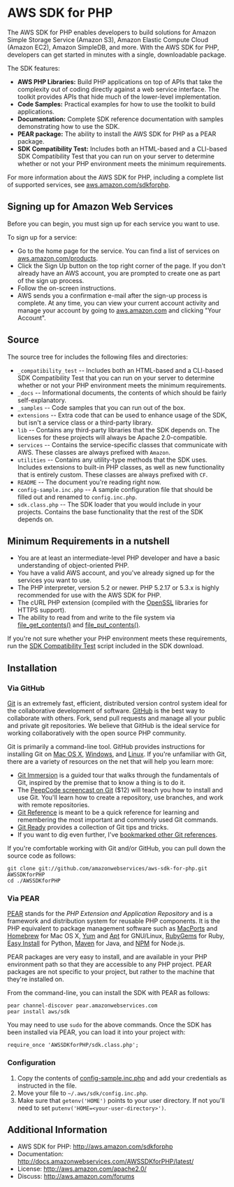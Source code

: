 # AWS SDK for PHP

The AWS SDK for PHP enables developers to build solutions for Amazon Simple Storage Service (Amazon S3),
Amazon Elastic Compute Cloud (Amazon EC2), Amazon SimpleDB, and more. With the AWS SDK for PHP, developers
can get started in minutes with a single, downloadable package.

The SDK features:

* **AWS PHP Libraries:** Build PHP applications on top of APIs that take the complexity out of coding directly
  against a web service interface. The toolkit provides APIs that hide much of the lower-level implementation.
* **Code Samples:** Practical examples for how to use the toolkit to build applications.
* **Documentation:** Complete SDK reference documentation with samples demonstrating how to use the SDK.
* **PEAR package:** The ability to install the AWS SDK for PHP as a PEAR package.
* **SDK Compatibility Test:** Includes both an HTML-based and a CLI-based SDK Compatibility Test that you can
  run on your server to determine whether or not your PHP environment meets the minimum requirements.

For more information about the AWS SDK for PHP, including a complete list of supported services, see
[aws.amazon.com/sdkforphp](http://aws.amazon.com/sdkforphp).


## Signing up for Amazon Web Services

Before you can begin, you must sign up for each service you want to use.

To sign up for a service:

* Go to the home page for the service. You can find a list of services on
  [aws.amazon.com/products](http://aws.amazon.com/products).
* Click the Sign Up button on the top right corner of the page. If you don't already have an AWS account, you
  are prompted to create one as part of the sign up process.
* Follow the on-screen instructions.
* AWS sends you a confirmation e-mail after the sign-up process is complete. At any time, you can view your
  current account activity and manage your account by going to [aws.amazon.com](http://aws.amazon.com) and
  clicking "Your Account".


## Source
The source tree for includes the following files and directories:

* `_compatibility_test` -- Includes both an HTML-based and a CLI-based SDK Compatibility Test that you can
  run on your server to determine whether or not your PHP environment meets the minimum requirements.
* `_docs` -- Informational documents, the contents of which should be fairly self-explanatory.
* `_samples` -- Code samples that you can run out of the box.
* `extensions` -- Extra code that can be used to enhance usage of the SDK, but isn't a service class or a
  third-party library.
* `lib` -- Contains any third-party libraries that the SDK depends on. The licenses for these projects will
  always be Apache 2.0-compatible.
* `services` -- Contains the service-specific classes that communicate with AWS. These classes are always
  prefixed with `Amazon`.
* `utilities` -- Contains any utility-type methods that the SDK uses. Includes extensions to built-in PHP
  classes, as well as new functionality that is entirely custom. These classes are always prefixed with `CF`.
* `README` -- The document you're reading right now.
* `config-sample.inc.php` -- A sample configuration file that should be filled out and renamed to `config.inc.php`.
* `sdk.class.php` -- The SDK loader that you would include in your projects. Contains the base functionality
  that the rest of the SDK depends on.


## Minimum Requirements in a nutshell

* You are at least an intermediate-level PHP developer and have a basic understanding of object-oriented PHP.
* You have a valid AWS account, and you've already signed up for the services you want to use.
* The PHP interpreter, version 5.2 or newer. PHP 5.2.17 or 5.3.x is highly recommended for use with the AWS SDK for PHP.
* The cURL PHP extension (compiled with the [OpenSSL](http://openssl.org) libraries for HTTPS support).
* The ability to read from and write to the file system via [file_get_contents()](http://php.net/file_get_contents) and [file_put_contents()](http://php.net/file_put_contents).

If you're not sure whether your PHP environment meets these requirements, run the
[SDK Compatibility Test](http://github.com/amazonwebservices/aws-sdk-for-php/tree/master/_compatibility_test/) script
included in the SDK download.


## Installation

### Via GitHub

[Git](http://git-scm.com) is an extremely fast, efficient, distributed version control system ideal for the
collaborative development of software. [GitHub](http://github.com/amazonwebservices) is the best way to
collaborate with others. Fork, send pull requests and manage all your public and private git repositories.
We believe that GitHub is the ideal service for working collaboratively with the open source PHP community.

Git is primarily a command-line tool. GitHub provides instructions for installing Git on
[Mac OS X](http://help.github.com/mac-git-installation/), [Windows](http://help.github.com/win-git-installation/),
and [Linux](http://help.github.com/linux-git-installation/). If you're unfamiliar with Git, there are a variety
of resources on the net that will help you learn more:

* [Git Immersion](http://gitimmersion.com) is a guided tour that walks through the fundamentals of Git, inspired
  by the premise that to know a thing is to do it.
* The [PeepCode screencast on Git](https://peepcode.com/products/git) ($12) will teach you how to install and
  use Git. You'll learn how to create a repository, use branches, and work with remote repositories.
* [Git Reference](http://gitref.org) is meant to be a quick reference for learning and remembering the most
  important and commonly used Git commands.
* [Git Ready](http://gitready.com) provides a collection of Git tips and tricks.
* If you want to dig even further, I've [bookmarked other Git references](http://pinboard.in/u:skyzyx/t:git).

If you're comfortable working with Git and/or GitHub, you can pull down the source code as follows:

    git clone git://github.com/amazonwebservices/aws-sdk-for-php.git AWSSDKforPHP
    cd ./AWSSDKforPHP

### Via PEAR

[PEAR](http://pear.php.net) stands for the _PHP Extension and Application Repository_ and is a framework and
distribution system for reusable PHP components. It is the PHP equivalent to package management software such as
[MacPorts](http://macports.org) and [Homebrew](https://github.com/mxcl/homebrew) for Mac OS X,
[Yum](http://fedoraproject.org/wiki/Tools/yum) and [Apt](http://wiki.debian.org/Apt) for GNU/Linux,
[RubyGems](http://rubygems.org) for Ruby, [Easy Install](http://packages.python.org/distribute/easy_install.html)
for Python, [Maven](http://maven.apache.org) for Java, and [NPM](http://npm.mape.me) for Node.js.

PEAR packages are very easy to install, and are available in your PHP environment path so that they are accessible
to any PHP project. PEAR packages are not specific to your project, but rather to the machine that they're
installed on.

From the command-line, you can install the SDK with PEAR as follows:

    pear channel-discover pear.amazonwebservices.com
    pear install aws/sdk

You may need to use `sudo` for the above commands. Once the SDK has been installed via PEAR, you can load it into
your project with:

	require_once 'AWSSDKforPHP/sdk.class.php';

### Configuration

1. Copy the contents of [config-sample.inc.php](https://github.com/amazonwebservices/aws-sdk-for-php/raw/master/config-sample.inc.php)
   and add your credentials as instructed in the file.
2. Move your file to `~/.aws/sdk/config.inc.php`.
3. Make sure that `getenv('HOME')` points to your user directory. If not you'll need to set
   `putenv('HOME=<your-user-directory>')`.


## Additional Information

* AWS SDK for PHP: <http://aws.amazon.com/sdkforphp>
* Documentation: <http://docs.amazonwebservices.com/AWSSDKforPHP/latest/>
* License: <http://aws.amazon.com/apache2.0/>
* Discuss: <http://aws.amazon.com/forums>
